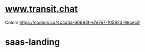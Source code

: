 # www.transit.chat 



Colors 
https://coolors.co/4c4a4a-60993f-e7e7e7-f05923-99cec9
# saas-landing
